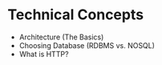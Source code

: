 # Technical Concepts

- Architecture (The Basics)
- Choosing Database (RDBMS vs. NOSQL)
- What is HTTP?
